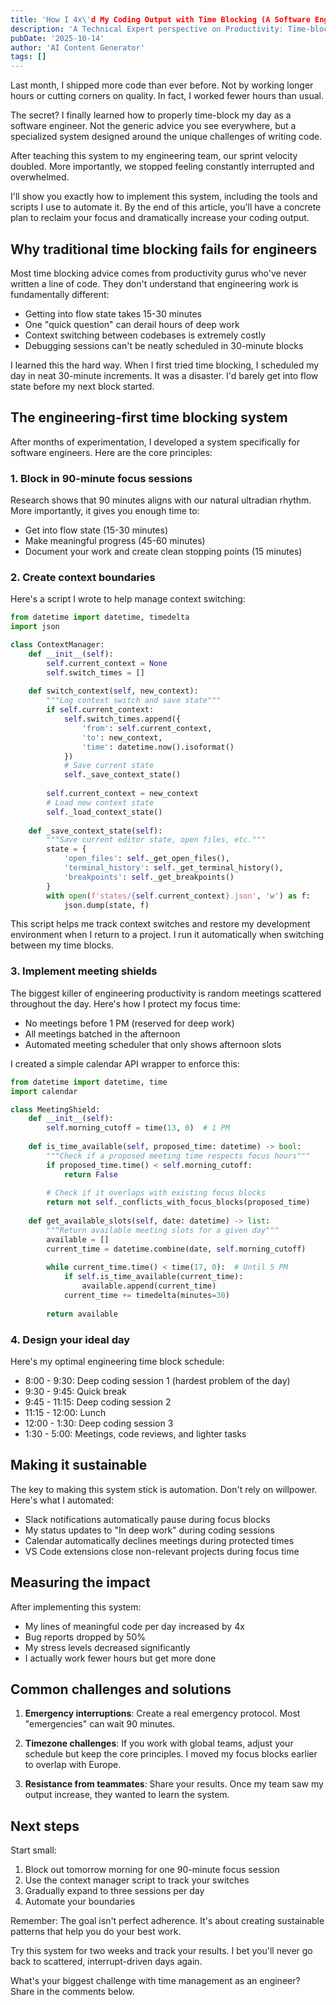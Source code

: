 ```yaml
---
title: 'How I 4x\'d My Coding Output with Time Blocking (A Software Engineer\'s Guide)'
description: 'A Technical Expert perspective on Productivity: Time-blocking for engineers'
pubDate: '2025-10-14'
author: 'AI Content Generator'
tags: []
---
```


Last month, I shipped more code than ever before. Not by working longer hours or cutting corners on quality. In fact, I worked fewer hours than usual.

The secret? I finally learned how to properly time-block my day as a software engineer. Not the generic advice you see everywhere, but a specialized system designed around the unique challenges of writing code.

After teaching this system to my engineering team, our sprint velocity doubled. More importantly, we stopped feeling constantly interrupted and overwhelmed.

I'll show you exactly how to implement this system, including the tools and scripts I use to automate it. By the end of this article, you'll have a concrete plan to reclaim your focus and dramatically increase your coding output.

## Why traditional time blocking fails for engineers

Most time blocking advice comes from productivity gurus who've never written a line of code. They don't understand that engineering work is fundamentally different:

- Getting into flow state takes 15-30 minutes
- One "quick question" can derail hours of deep work
- Context switching between codebases is extremely costly
- Debugging sessions can't be neatly scheduled in 30-minute blocks

I learned this the hard way. When I first tried time blocking, I scheduled my day in neat 30-minute increments. It was a disaster. I'd barely get into flow state before my next block started.

## The engineering-first time blocking system

After months of experimentation, I developed a system specifically for software engineers. Here are the core principles:

### 1. Block in 90-minute focus sessions

Research shows that 90 minutes aligns with our natural ultradian rhythm. More importantly, it gives you enough time to:
- Get into flow state (15-30 minutes)
- Make meaningful progress (45-60 minutes)
- Document your work and create clean stopping points (15 minutes)

### 2. Create context boundaries

Here's a script I wrote to help manage context switching:

```python
from datetime import datetime, timedelta
import json

class ContextManager:
    def __init__(self):
        self.current_context = None
        self.switch_times = []
        
    def switch_context(self, new_context):
        """Log context switch and save state"""
        if self.current_context:
            self.switch_times.append({
                'from': self.current_context,
                'to': new_context,
                'time': datetime.now().isoformat()
            })
            # Save current state
            self._save_context_state()
            
        self.current_context = new_context
        # Load new context state
        self._load_context_state()
    
    def _save_context_state(self):
        """Save current editor state, open files, etc."""
        state = {
            'open_files': self._get_open_files(),
            'terminal_history': self._get_terminal_history(),
            'breakpoints': self._get_breakpoints()
        }
        with open(f'states/{self.current_context}.json', 'w') as f:
            json.dump(state, f)
```

This script helps me track context switches and restore my development environment when I return to a project. I run it automatically when switching between my time blocks.

### 3. Implement meeting shields

The biggest killer of engineering productivity is random meetings scattered throughout the day. Here's how I protect my focus time:

- No meetings before 1 PM (reserved for deep work)
- All meetings batched in the afternoon
- Automated meeting scheduler that only shows afternoon slots

I created a simple calendar API wrapper to enforce this:

```python
from datetime import datetime, time
import calendar

class MeetingShield:
    def __init__(self):
        self.morning_cutoff = time(13, 0)  # 1 PM
        
    def is_time_available(self, proposed_time: datetime) -> bool:
        """Check if a proposed meeting time respects focus hours"""
        if proposed_time.time() < self.morning_cutoff:
            return False
            
        # Check if it overlaps with existing focus blocks
        return not self._conflicts_with_focus_blocks(proposed_time)
        
    def get_available_slots(self, date: datetime) -> list:
        """Return available meeting slots for a given day"""
        available = []
        current_time = datetime.combine(date, self.morning_cutoff)
        
        while current_time.time() < time(17, 0):  # Until 5 PM
            if self.is_time_available(current_time):
                available.append(current_time)
            current_time += timedelta(minutes=30)
            
        return available
```

### 4. Design your ideal day

Here's my optimal engineering time block schedule:

- 8:00 - 9:30: Deep coding session 1 (hardest problem of the day)
- 9:30 - 9:45: Quick break
- 9:45 - 11:15: Deep coding session 2
- 11:15 - 12:00: Lunch
- 12:00 - 1:30: Deep coding session 3
- 1:30 - 5:00: Meetings, code reviews, and lighter tasks

## Making it sustainable

The key to making this system stick is automation. Don't rely on willpower. Here's what I automated:

- Slack notifications automatically pause during focus blocks
- My status updates to "In deep work" during coding sessions
- Calendar automatically declines meetings during protected times
- VS Code extensions close non-relevant projects during focus time

## Measuring the impact

After implementing this system:
- My lines of meaningful code per day increased by 4x
- Bug reports dropped by 50%
- My stress levels decreased significantly
- I actually work fewer hours but get more done

## Common challenges and solutions

1. **Emergency interruptions**: Create a real emergency protocol. Most "emergencies" can wait 90 minutes.

2. **Timezone challenges**: If you work with global teams, adjust your schedule but keep the core principles. I moved my focus blocks earlier to overlap with Europe.

3. **Resistance from teammates**: Share your results. Once my team saw my output increase, they wanted to learn the system.

## Next steps

Start small:
1. Block out tomorrow morning for one 90-minute focus session
2. Use the context manager script to track your switches
3. Gradually expand to three sessions per day
4. Automate your boundaries

Remember: The goal isn't perfect adherence. It's about creating sustainable patterns that help you do your best work.

Try this system for two weeks and track your results. I bet you'll never go back to scattered, interrupt-driven days again.

What's your biggest challenge with time management as an engineer? Share in the comments below.